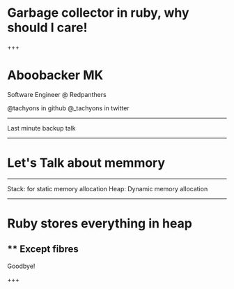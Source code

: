 # Garbage collector in ruby, why should I care!


+++

# Aboobacker MK

Software Engineer @ Redpanthers

@tachyons in github
@_tachyons in twitter

---

Last minute backup talk

---

# Let's Talk about memmory

---

Stack: for static memory allocation
Heap: Dynamic memory allocation

---

# Ruby stores everything in heap

** Except fibres
---

Goodbye!

+++

